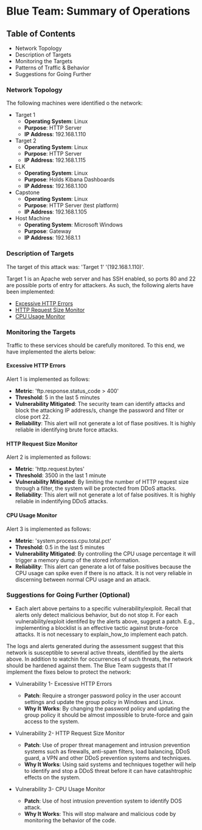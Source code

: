 # Blue Team: Summary of Operations

## Table of Contents
- Network Topology
- Description of Targets
- Monitoring the Targets
- Patterns of Traffic & Behavior
- Suggestions for Going Further

### Network Topology

The following machines were identified o the network:

- Target 1
  - **Operating System**: Linux
  - **Purpose**: HTTP Server
  - **IP Address**: 192.168.1.110
- Target 2
  - **Operating System**: Linux
  - **Purpose**: HTTP Server
  - **IP Address**: 192.168.1.115
- ELK
  - **Operating System**: Linux
  - **Purpose**: Holds Kibana Dashboards
  - **IP Address**: 192.168.1.100
- Capstone
  - **Operating System**: Linux
  - **Purpose**: HTTP Server (test platform)
  - **IP Address**: 192.168.1.105
- Host Machine
  - **Operating System**: Microsoft Windows
  - **Purpose**: Gateway
  - **IP Address**: 192.168.1.1
  
### Description of Targets

The target of this attack was: 'Target 1' '(192.168.1.110)'.

Target 1 is an Apache web server and has SSH enabled, so ports 80 and 22 are possible ports of entry for attackers. As such, the following alerts have been implemented:

* [Excessive HTTP Errors](#excessive-http-errors)
* [HTTP Request Size Monitor](#http-request-size-monitor)
* [CPU Usage Monitor](#cpu-usage-monitor)

### Monitoring the Targets

Traffic to these services should be carefully monitored. To this end, we have implemented the alerts below:

#### Excessive HTTP Errors

Alert 1 is implemented as follows:
  - **Metric**: 'ftp.response.status_code > 400'
  - **Threshold**: 5 in the last 5 minutes
  - **Vulnerability Mitigated**: The security team can identify attacks and block the attacking IP address/s, change the password and filter or close port 22.
  - **Reliability**: This alert will not generate a lot of flase positives. It is highly reliable in identifying brute force attacks.
  
#### HTTP Request Size Monitor
Alert 2 is implemented as follows:
  - **Metric**: 'http.request.bytes'
  - **Threshold**: 3500 in the last 1 minute
  - **Vulnerability Mitigated**: By limiting the number of HTTP request size through a filter, the system will be protected from DDoS attacks.
  - **Reliability**: This alert will not generate a lot of false positives. It is highly reliable in indentifying DDoS attacks.
  
#### CPU Usage Monitor
Alert 3 is implemented as follows:
  - **Metric**: 'system.process.cpu.total.pct'
  - **Threshold**: 0.5 in the last 5 minutes
  - **Vulnerability Mitigated**: By controlling the CPU usage percentage it will trigger a memory dump of the stored information.
  - **Reliability**: This alert can generate a lot of false positives because the CPU usage can spike even if there is no attack. It is not very reliable in discerning between normal CPU usage and an attack.
  
### Suggestions for Going Further (Optional)
- Each alert above pertains to a specific vulnerability/exploit. Recall that alerts only detect malicious behavior, but do not stop it. For each vulnerability/exploit identifed by the alerts above, suggest a patch. E.g., implementing a blocklist is an effective tactic against brute-force attacks. It is not necessary to explain_how_to implement each patch.

The logs and alerts generated during the assessment suggest that this network is susceptible to several active threats, identified by the alerts above. In addition to watchin for occurrences of such threats, the network should be hardened against them. The Blue Team suggests that IT implement the fixes below to protect the network:
- Vulnerability 1- Excessive HTTP Errors
  - **Patch**: Require a stronger password policy in the user account settings and update the group policy in Windows and Linux.
  - **Why It Works**: By changing the password policy and updating the group policy it should be almost impossible to brute-force and gain access to the system.

- Vulnerability 2- HTTP Request Size Monitor
  - **Patch**: Use of proper threat management and intrusion prevention systems such as firewalls, anti-spam filters, load balancing, DDoS guard, a VPN and other DDoS prevention systems and techniques.
  - **Why It Works**: Using said systems and techniques together will help to identify and stop a DDoS threat before it can have catashtrophic effects on the system.
  
- Vulnerability 3- CPU Usage Monitor
  - **Patch**: Use of host intrusion prevention system to identify DOS attack.
  - **Why It Works**: This will stop malware and malicious code by monitoring the behavior of the code.
